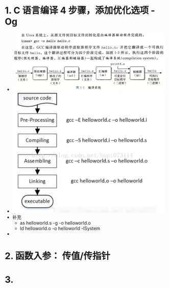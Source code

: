 
# 1. C 语言编译 4 步骤，添加优化选项 -Og

- ![hello 编译过程](./gcc-step-by-step-1-3.png)
- ![hello 编译过程](./gcc-step-by-step-4.png)
- 补充
  * as helloworld.s -g -o helloworld.o
  * ld helloworld.o -o helloworld -lSystem
- 
# 2. 函数入参： 传值/传指针

# 3. 